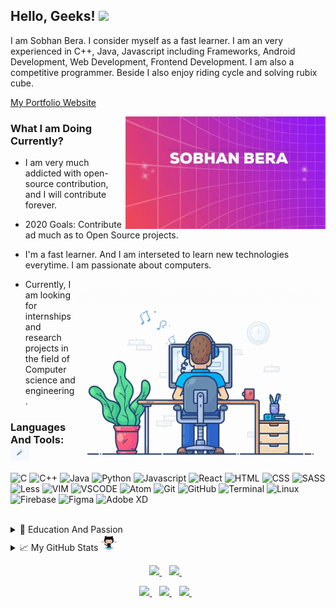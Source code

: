 ## Hello, Geeks! <img src="https://media.giphy.com/media/hvRJCLFzcasrR4ia7z/giphy.gif" width="25px">

I am Sobhan Bera. I consider myself as a fast learner. I am an very experienced in C++, Java, Javascript including Frameworks, Android Development, Web Development, Frontend Development. I am also a competitive programmer. Beside I also enjoy riding cycle and solving rubix cube.
  
  <a href="https://sobhanbera.github.io/portfolio" style="color:#40404ef;">My Portfolio Website</a>
  
  <img align="right" src="https://github.com/SobhanBera/SobhanBera/blob/master/open_source_contribution.gif" width="" height="180" />

### What I am Doing Currently?

- I am very much addicted with open-source contribution, and I will contribute forever.
- 2020 Goals: Contribute ad much as to Open Source projects.

- I'm a fast learner. And I am interseted to learn new technologies everytime. I am passionate about computers.
   
  <img align="right" src="https://github.com/SobhanBera/SobhanBera/blob/master/programming_all_day_gif.gif" width="400px" height="300px">
  
- Currently, I am looking for internships and research projects in the field of Computer science and engineering.

### Languages And Tools: <img src="https://github.com/SobhanBera/SobhanBera/blob/master/tools.gif" width="30px">

![C](https://img.shields.io/badge/-C-efefef?style=for-the-badge&logo=C&logoColor=283593)
![C++](https://img.shields.io/badge/-c++-efefef?style=for-the-badge&logo=C%2B%2B&logoColor=00549D)
![Java](https://img.shields.io/badge/-Java-efefef?style=for-the-badge&logo=Java&logoColor=f89820)
![Python](https://img.shields.io/badge/-Python-efefef?style=for-the-badge&logo=Python&logoColor=FFC107)
![Javascript](https://img.shields.io/badge/-Javascript-efefef?style=for-the-badge&logo=Javascript&logoColor=fdc500)
![React](https://img.shields.io/badge/-React-efefef?style=for-the-badge&logo=React&logoColor=61DBFB)
![HTML](https://img.shields.io/badge/-HTML-efefef?style=for-the-badge&logo=HTML&logoColor=097CDB)
![CSS](https://img.shields.io/badge/-CSS-efefef?style=for-the-badge&logo=CSS&logoColor=097CDB)
![SASS](https://img.shields.io/badge/-Sass-efefef?style=for-the-badge&logo=Sass&logoColor=F06292)
![Less](https://img.shields.io/badge/-Less-efefef?style=for-the-badge&logo=Less&logoColor=097CDB)
![VIM](https://img.shields.io/badge/-vim-0f0f0f?style=for-the-badge&logo=vim&logoColor=097CDB)
![VSCODE](https://img.shields.io/badge/-vscode-0f0f0f?style=for-the-badge&logo=vscode&logoColor=097CDB)
![Atom](https://img.shields.io/badge/-atom-0f0f0f?style=for-the-badge&logo=atom&logoColor=808080)
![Git](https://img.shields.io/badge/-git-0f0f0f?style=for-the-badge&logo=git&logoColor=F4511E)
![GitHub](https://img.shields.io/badge/-github-0f0f0f?style=for-the-badge&logo=github&logoColor=00BCD4)
![Terminal](http://img.shields.io/badge/-terminal-0f0f0f?style=for-the-badge&logo=powershell&logoColor=793535)
![Linux](https://img.shields.io/badge/-linux-0f0f0f?style=for-the-badge&logo=linux&logoColor=ffdf00)
![Firebase](https://img.shields.io/badge/-firebase-0f0f0f?style=for-the-badge&logo=firebase&logoColor=F5854A)
![Figma](https://img.shields.io/badge/-figma-0f0f0f?style=for-the-badge&logo=figma&logoColor=F06D5D)
![Adobe XD](https://img.shields.io/badge/-axd-0f0f0f?style=for-the-badge&logo=adobe-xd&logoColor=F27AF4)

<!-- <code><img alt="visual studio code" height="26px" 
src="https://raw.githubusercontent.com/github/explore/80688e429a7d4ef2fca1e82350fe8e3517d3494d/topics/visual-studio-code/visual-studio-code.png"></code> -->
<!--![SQL](https://img.shields.io/badge/-sql-090909?style=for-the-badge&logo=sql&logoColor=097CDB)-->

<br/>

<details>
  <summary>📃 Education And Passion</summary>

## Education

- **Holy Home English High School Balaghat M.P.**\
📆 2010 - 2018
- **Balaghat English Higher Secondary School Balaghat M.P.**\
📆 2018 - 2002

## Passion

- Coding and Programming\
📆 2018 - Moment
- **Self Taught** Android Developer(Intermediate).\
📆 2018 - Moment
- Competitive Programming\
📆 2019 - Moment

</details>

<details>
  <summary>📈 My GitHub Stats<img src="https://github.com/SobhanBera/SobhanBera/blob/master/octocat.gif" width="35px"></summary>
  <p>
    <img src="https://github-readme-stats.vercel.app/api?username=SobhanBera&show_icons=true&count_private=true&theme=radical" width="350">
  </P>
  <p>
    <img src="https://github-readme-stats.vercel.app/api/top-langs/?username=SobhanBera&layout=compact" width="350">
  </p>
<!--   TROPHY  <img src="https://github-profile-trophy.vercel.app/?username=SobhanBera&theme=gruvbox&column=3&margin-w=15&margin-h=15"/> -->
</details>

<p align='center'>
  <a href="https://www.linkedin.com/in/sobhan-bera-82a435197/">
    <img src="https://img.shields.io/badge/linkedin-%230077B5.svg?&style=for-the-badge&logo=linkedin&logoColor=white" />
  </a>&nbsp;&nbsp;
  <a href="https://www.instagram.com/sobhanbera_/">
    <img src="https://img.shields.io/badge/instagram-%23E4405F.svg?&style=for-the-badge&logo=instagram&logoColor=white" />        
  </a>&nbsp;&nbsp;
</p>

<p align='center'>
  <a href="https://www.facebook.com/sobhan.b.90/">
    <img src="https://img.shields.io/badge/facebook-%233b5998.svg?&style=for-the-badge&logo=facebook&logoColor=white" />
  </a>&nbsp;&nbsp;
  <a href="https://twitter.com/BeraSobhan">
    <img src="https://img.shields.io/badge/twitter-%2300acee.svg?&style=for-the-badge&logo=twitter&logoColor=white" />        
  </a>&nbsp;&nbsp;
  <a href="mailto:sobhanbera258@gmail.com">
    <img src="https://img.shields.io/badge/-sobhanbera258@gmail.com-c14438?style=for-the-badge&logo=Gmail&logoColor=white&link=mailto:sobhanbera258@gmail.com" />
  </a>&nbsp;&nbsp;
</p>

[linkedin]: https://www.linkedin.com/in/sobhan-bera-82a435197/
[twitter]: https://twitter.com/BeraSobhan
[instagram]: https://www.instagram.com/sobhanbera_/
[facebook]: https://www.facebook.com/sobhan.b.90/
[vim]: https://www.vim.org/download.php
[atom]: https://atom.io/
[sublime]: https://www.sublimetext.com/
[android]: https://developer.android.com/studio/
[vsc]: https://code.visualstudio.com/
[git]: https://git-scm.com/downloads
